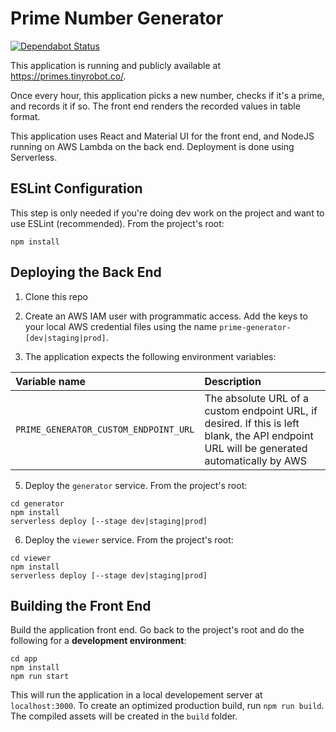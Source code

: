 # Prime Number Generator

[![Dependabot Status](https://api.dependabot.com/badges/status?host=github&repo=akhtarja/serverless-prime-generator)](https://dependabot.com)

This application is running and publicly available at https://primes.tinyrobot.co/.

Once every hour, this application picks a new number, checks if it's a prime, and records it if so. The front end renders the recorded values in table format.

This application uses React and Material UI for the front end, and NodeJS running on AWS Lambda on the back end. Deployment is done using Serverless.

## ESLint Configuration
This step is only needed if you're doing dev work on the project and want to use ESLint (recommended). From the project's root:
```
npm install
```

## Deploying the Back End
1. Clone this repo

2. Create an AWS IAM user with programmatic access. Add the keys to your local AWS credential files using the name `prime-generator-[dev|staging|prod]`.

3. The application expects the following environment variables:

| Variable name | Description |
| :--- | :--- |
| `PRIME_GENERATOR_CUSTOM_ENDPOINT_URL` | The absolute URL of a custom endpoint URL, if desired. If this is left blank, the API endpoint URL will be generated automatically by AWS |

5. Deploy the `generator` service. From the project's root:
```
cd generator
npm install
serverless deploy [--stage dev|staging|prod]
```

6. Deploy the `viewer` service. From the project's root:
```
cd viewer
npm install
serverless deploy [--stage dev|staging|prod]
```

## Building the Front End
Build the application front end. Go back to the project's root and do the following for a **development environment**:
```
cd app
npm install
npm run start
```
This will run the application in a local developement server at `localhost:3000`. To create an optimized production build, run `npm run build`. The compiled assets will be created in the `build` folder.
